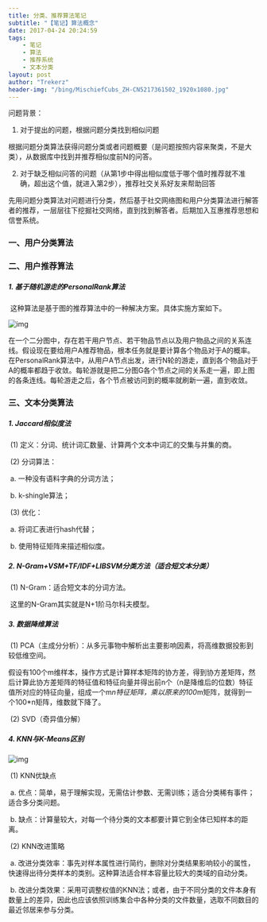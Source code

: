 ```yaml
---
title: 分类、推荐算法笔记
subtitle: "【笔记】算法概念"
date: 2017-04-24 20:24:59
tags: 
	- 笔记
	- 算法
	- 推荐系统
	- 文本分类
layout: post
author: "Trekerz"
header-img: "/bing/MischiefCubs_ZH-CN5217361502_1920x1080.jpg"
---
```




问题背景：

1.    对于提出的问题，根据问题分类找到相似问题

​        根据问题分类算法获得问题分类或者问题概要（是问题按照内容来聚类，不是大类），从数据库中找到并推荐相似度前N的问答。

2.    对于缺乏相似问答的问题（从第1步中得出相似度低于哪个值时推荐就不准确，超出这个值，就进入第2步），推荐社交关系好友来帮助回答

​        先用问题分类算法对问题进行分类，然后基于社交网络图和用户分类算法进行解答者的推荐，一层层往下挖掘社交网络，直到找到解答者。后期加入互惠推荐思想和信誉系统。

 

### 一、用户分类算法

### 二、用户推荐算法

##### 1.    基于随机游走的PersonalRank算法

​        这种算法是基于图的推荐算法中的一种解决方案。具体实施方案如下。

![img](1.png)

​        在一个二分图中，存在若干用户节点、若干物品节点以及用户物品之间的关系连线。假设现在要给用户A推荐物品，根本任务就是要计算各个物品对于A的概率。在PersonalRank算法中，从用户A节点出发，进行N轮的游走，直到各个物品对于A的概率都趋于收敛。每轮游就是把二分图G各个节点之间的关系走一遍，即上图的各条连线。每轮游走之后，各个节点被访问到的概率就刷新一遍，直到收敛。

### 三、文本分类算法

##### 1.    Jaccard相似度法

​	(1)  定义：分词、统计词汇数量、计算两个文本中词汇的交集与并集的商。

​	(2)  分词算法：

​		a.    一种没有语料字典的分词方法；

​		b.    k-shingle算法；

​	(3)  优化：

​		a.    将词汇表进行hash代替；

​		b.    使用特征矩阵来描述相似度。

##### 2.    N-Gram+VSM+TF/IDF+LIBSVM分类方法（适合短文本分类）

​	(1)  N-Gram：适合短文本的分词方法。

​		这里的N-Gram其实就是N+1阶马尔科夫模型。

##### 3.    数据降维算法

​	(1)  PCA（主成分分析）：从多元事物中解析出主要影响因素，将高维数据投影到较低维空间。

​         假设有100个m维样本，操作方式是计算样本矩阵的协方差，得到协方差矩阵，然后计算此协方差矩阵的特征值和特征向量并得出前n个（n是降维后的位数）特征值所对应的特征向量，组成一个m*n特征矩阵，乘以原来的100*m矩阵，就得到一个100*n矩阵，维数就下降了。

​	(2)  SVD（奇异值分解）

##### 4.    KNN与K-Means区别

![img](2.png)

​	(1)  KNN优缺点

​		a.    优点：简单，易于理解实现，无需估计参数、无需训练；适合分类稀有事件；适合多分类问题。

​		b.    缺点：计算量较大，对每一个待分类的文本都要计算它到全体已知样本的距离。

​	(2)  KNN改进策略

​		a.    改进分类效率：事先对样本属性进行简约，删除对分类结果影响较小的属性，快速得出待分类样本的类别。这种算法适合样本容量比较大的类域的自动分类。

​		b.    改进分类效果：采用可调整权值的KNN法；或者，由于不同分类的文件本身有数量上的差异，因此也应该依照训练集合中各种分类的文件数量，选取不同数目的最近邻居来参与分类。

<br/>

<br/>